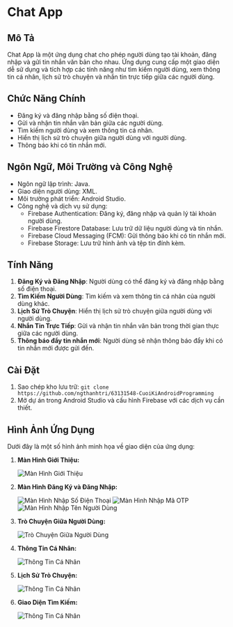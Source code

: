 # Chat App

## Mô Tả
Chat App là một ứng dụng chat cho phép người dùng tạo tài khoản, đăng nhập và gửi tin nhắn văn bản cho nhau. Ứng dụng cung cấp một giao diện dễ sử dụng và tích hợp các tính năng như tìm kiếm người dùng, xem thông tin cá nhân, lịch sử trò chuyện và nhắn tin trực tiếp giữa các người dùng.

## Chức Năng Chính
- Đăng ký và đăng nhập bằng số điện thoại.
- Gửi và nhận tin nhắn văn bản giữa các người dùng.
- Tìm kiếm người dùng và xem thông tin cá nhân.
- Hiển thị lịch sử trò chuyện giữa người dùng với người dùng.
- Thông báo khi có tin nhắn mới.

## Ngôn Ngữ, Môi Trường và Công Nghệ
- Ngôn ngữ lập trình: Java.
- Giao diện người dùng: XML.
- Môi trường phát triển: Android Studio.
- Công nghệ và dịch vụ sử dụng:
  - Firebase Authentication: Đăng ký, đăng nhập và quản lý tài khoản người dùng.
  - Firebase Firestore Database: Lưu trữ dữ liệu người dùng và tin nhắn.
  - Firebase Cloud Messaging (FCM): Gửi thông báo khi có tin nhắn mới.
  - Firebase Storage: Lưu trữ hình ảnh và tệp tin đính kèm.

## Tính Năng
1. **Đăng Ký và Đăng Nhập**: Người dùng có thể đăng ký và đăng nhập bằng số điện thoại.
2. **Tìm Kiếm Người Dùng**: Tìm kiếm và xem thông tin cá nhân của người dùng khác.
3. **Lịch Sử Trò Chuyện**: Hiển thị lịch sử trò chuyện giữa người dùng với người dùng.
4. **Nhắn Tin Trực Tiếp**: Gửi và nhận tin nhắn văn bản trong thời gian thực giữa các người dùng.
5. **Thông báo đẩy tin nhắn mới**: Người dùng sẽ nhận thông báo đẩy khi có tin nhắn mới được gửi đến.


## Cài Đặt
1. Sao chép kho lưu trữ: `git clone https://github.com/ngthanhtri/63131548-CuoiKiAndroidProgramming`
2. Mở dự án trong Android Studio và cấu hình Firebase với các dịch vụ cần thiết.

## Hình Ảnh Ứng Dụng

Dưới đây là một số hình ảnh minh họa về giao diện của ứng dụng:

1. **Màn Hình Giới Thiệu:**
   
   ![Màn Hình Giới Thiệu](https://i.imgur.com/4MJ9VET.png)

2. **Màn Hình Đăng Ký và Đăng Nhập:**
  
   ![Màn Hình Nhập Số Điện Thoại](https://i.imgur.com/UKHACFT.png)
   ![Màn Hình Nhập Mã OTP](https://i.imgur.com/HW3623r.png)
   ![Màn Hình Nhập Tên Người Dùng](https://i.imgur.com/TmlLFuv.png)

4. **Trò Chuyện Giữa Người Dùng:**
   
   ![Trò Chuyện Giữa Người Dùng](https://i.imgur.com/2SqBzBM.png)

5. **Thông Tin Cá Nhân:**
   
   ![Thông Tin Cá Nhân](https://i.imgur.com/4CahtxX.png)

6. **Lịch Sử Trò Chuyện:**
   
   ![Thông Tin Cá Nhân](https://i.imgur.com/fzuojRY.png)

5. **Giao Diện Tìm Kiếm:**
   
   ![Thông Tin Cá Nhân](https://i.imgur.com/eouNvPF.png)
